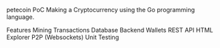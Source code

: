 petecoin PoC
Making a Cryptocurrency using the Go programming language.

Features
Mining
Transactions
Database Backend
Wallets
REST API
HTML Explorer
P2P (Websockets)
Unit Testing